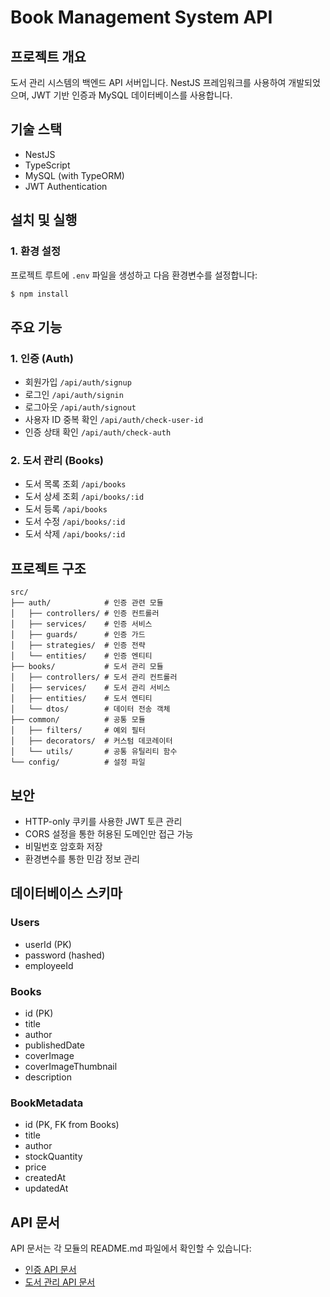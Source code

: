 # Book Management System API

## 프로젝트 개요

도서 관리 시스템의 백엔드 API 서버입니다. NestJS 프레임워크를 사용하여 개발되었으며, JWT 기반 인증과 MySQL 데이터베이스를 사용합니다.

## 기술 스택

- NestJS
- TypeScript
- MySQL (with TypeORM)
- JWT Authentication


## 설치 및 실행

### 1. 환경 설정

프로젝트 루트에 `.env` 파일을 생성하고 다음 환경변수를 설정합니다:

```bash
$ npm install
```

## 주요 기능

### 1. 인증 (Auth)

- 회원가입 `/api/auth/signup`
- 로그인 `/api/auth/signin`
- 로그아웃 `/api/auth/signout`
- 사용자 ID 중복 확인 `/api/auth/check-user-id`
- 인증 상태 확인 `/api/auth/check-auth`

### 2. 도서 관리 (Books)

- 도서 목록 조회 `/api/books`
- 도서 상세 조회 `/api/books/:id`
- 도서 등록 `/api/books`
- 도서 수정 `/api/books/:id`
- 도서 삭제 `/api/books/:id`

## 프로젝트 구조
```
src/
├── auth/            # 인증 관련 모듈
│   ├── controllers/ # 인증 컨트롤러
│   ├── services/    # 인증 서비스
│   ├── guards/      # 인증 가드
│   ├── strategies/  # 인증 전략
│   └── entities/    # 인증 엔티티
├── books/           # 도서 관리 모듈
│   ├── controllers/ # 도서 관리 컨트롤러
│   ├── services/    # 도서 관리 서비스
│   ├── entities/    # 도서 엔티티
│   └── dtos/        # 데이터 전송 객체
├── common/          # 공통 모듈
│   ├── filters/     # 예외 필터
│   ├── decorators/  # 커스텀 데코레이터
│   └── utils/       # 공통 유틸리티 함수
└── config/          # 설정 파일
```

## 보안

- HTTP-only 쿠키를 사용한 JWT 토큰 관리
- CORS 설정을 통한 허용된 도메인만 접근 가능
- 비밀번호 암호화 저장
- 환경변수를 통한 민감 정보 관리

## 데이터베이스 스키마

### Users

- userId (PK)
- password (hashed)
- employeeId

### Books

- id (PK)
- title
- author
- publishedDate
- coverImage
- coverImageThumbnail
- description

### BookMetadata

- id (PK, FK from Books)
- title
- author
- stockQuantity
- price
- createdAt
- updatedAt

## API 문서

API 문서는 각 모듈의 README.md 파일에서 확인할 수 있습니다:

- [인증 API 문서](src/auth/README.md)
- [도서 관리 API 문서](src/books/README.md)


